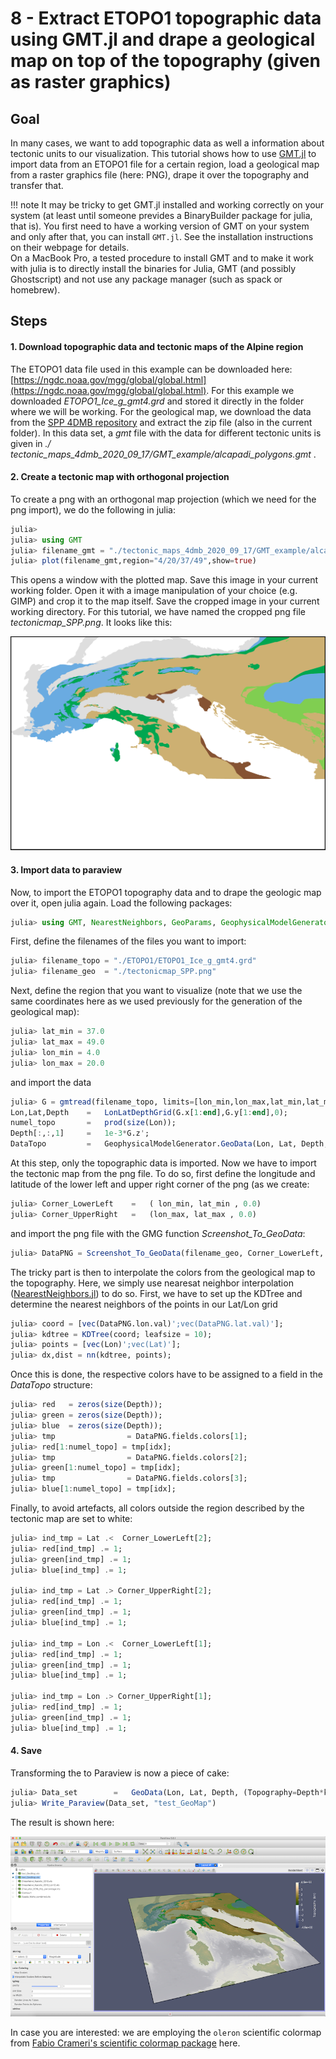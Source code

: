 # 8 - Extract ETOPO1 topographic data using GMT.jl and drape a geological map on top of the topography (given as raster graphics)

## Goal

In many cases, we want to add topographic data as well a information about tectonic units to our visualization. This tutorial shows how to use [GMT.jl](https://github.com/GenericMappingTools/GMT.jl) to import data from an ETOPO1 file for a certain region, load a geological map from a raster graphics file (here: PNG), drape it over the topography and transfer that.

!!! note
    It may be tricky to get GMT.jl installed and working correctly on your system (at least until someone prevides a BinaryBuilder package for julia, that is). You first need to have a working version of GMT on your system and only after that, you can install `GMT.jl`. See the installation instructions on their webpage for details.  
    On a MacBook Pro, a tested procedure to install GMT and to make it work with julia is to directly install the binaries for Julia, GMT (and possibly Ghostscript) and not use any package manager (such as spack or homebrew). 


## Steps

#### 1. Download topographic data and tectonic maps of the Alpine region
The ETOPO1 data file used in this example can be downloaded here:  
[https://ngdc.noaa.gov/mgg/global/global.html](https://ngdc.noaa.gov/mgg/global/global.html). For this example we downloaded *ETOPO1_Ice_g_gmt4.grd* and stored it directly in the folder where we will be working. For the geological map, we download the data from the [SPP 4DMB repository](http://www.spp-mountainbuilding.de/data/Maps.zip) and extract the zip file (also in the current folder). In this data set, a *gmt* file with the data for different tectonic units is given in *./
tectonic_maps_4dmb_2020_09_17/GMT_example/alcapadi_polygons.gmt* . 

#### 2. Create a tectonic map with orthogonal projection 
To create a png with an orthogonal map projection (which we need for the png import), we do the following in julia:  
```julia
julia> 
julia> using GMT
julia> filename_gmt = "./tectonic_maps_4dmb_2020_09_17/GMT_example/alcapadi_polygons.gmt"
julia> plot(filename_gmt,region="4/20/37/49",show=true)
```
This opens a window with the plotted map. Save this image in your current working folder. Open it with a image manipulation of your choice (e.g. GIMP) and crop it to the map itself. Save the cropped image in your current working directory. For this tutorial, we have named the cropped png file *tectonicmap_SPP.png*. It looks like this:

![Tutorial_GMT_topography_GeologicalMap_PNG](../assets/img/Tutorial_GMT_topography_GeologicalMap_PNG.png)

#### 3. Import data to paraview  
Now, to import the ETOPO1 topography data and to drape the geologic map over it, open julia again. Load the following packages:
```julia
julia> using GMT, NearestNeighbors, GeoParams, GeophysicalModelGenerator
```
First, define the filenames of the files you want to import:  
```julia
julia> filename_topo = "./ETOPO1/ETOPO1_Ice_g_gmt4.grd" 
julia> filename_geo  = "./tectonicmap_SPP.png"
```
Next, define the region that you want to visualize (note that we use the same coordinates here as we used previously for the generation of the geological map):  
```julia
julia> lat_min = 37.0
julia> lat_max = 49.0
julia> lon_min = 4.0
julia> lon_max = 20.0
```
and import the data
```julia
julia> G = gmtread(filename_topo, limits=[lon_min,lon_max,lat_min,lat_max], grid=true);
Lon,Lat,Depth    =   LonLatDepthGrid(G.x[1:end],G.y[1:end],0);
numel_topo       =   prod(size(Lon));
Depth[:,:,1]     =   1e-3*G.z';
DataTopo         =   GeophysicalModelGenerator.GeoData(Lon, Lat, Depth, (Topography=Depth*km,))
```
At this step, only the topographic data is imported. Now we have to import the tectonic map from the png file. To do so, first define the longitude and latitude of the lower left and upper right corner of the png (as we create:
```julia
julia> Corner_LowerLeft    =   ( lon_min, lat_min , 0.0)
julia> Corner_UpperRight   =   (lon_max, lat_max , 0.0)
```
and import the png file with the GMG function *Screenshot_To_GeoData*:  

```julia
julia> DataPNG = Screenshot_To_GeoData(filename_geo, Corner_LowerLeft, Corner_UpperRight)
```

The tricky part is then to interpolate the colors from the geological map to the topography. Here, we simply use nearesat neighbor interpolation ([NearestNeighbors.jl](https://github.com/KristofferC/NearestNeighbors.jl)) to do so. First, we have to set up the KDTree and determine the nearest neighbors of the points in our Lat/Lon grid
```julia
julia> coord = [vec(DataPNG.lon.val)';vec(DataPNG.lat.val)'];
julia> kdtree = KDTree(coord; leafsize = 10);
julia> points = [vec(Lon)';vec(Lat)'];
julia> dx,dist = nn(kdtree, points);
```
Once this is done, the respective colors have to be assigned to a field in the *DataTopo* structure:
```julia
julia> red   = zeros(size(Depth));
julia> green = zeros(size(Depth));
julia> blue  = zeros(size(Depth));
julia> tmp                = DataPNG.fields.colors[1];
julia> red[1:numel_topo] = tmp[idx];
julia> tmp                = DataPNG.fields.colors[2];
julia> green[1:numel_topo] = tmp[idx];
julia> tmp                = DataPNG.fields.colors[3];
julia> blue[1:numel_topo] = tmp[idx];
```
Finally, to avoid artefacts, all colors outside the region described by the tectonic map are set to white:
```julia
julia> ind_tmp = Lat .<  Corner_LowerLeft[2];
julia> red[ind_tmp] .= 1;
julia> green[ind_tmp] .= 1;
julia> blue[ind_tmp] .= 1;

julia> ind_tmp = Lat .> Corner_UpperRight[2];
julia> red[ind_tmp] .= 1;
julia> green[ind_tmp] .= 1;
julia> blue[ind_tmp] .= 1;

julia> ind_tmp = Lon .<  Corner_LowerLeft[1];
julia> red[ind_tmp] .= 1;
julia> green[ind_tmp] .= 1;
julia> blue[ind_tmp] .= 1;

julia> ind_tmp = Lon .> Corner_UpperRight[1];
julia> red[ind_tmp] .= 1;
julia> green[ind_tmp] .= 1;
julia> blue[ind_tmp] .= 1;
```

#### 4. Save

Transforming the to Paraview is now a piece of cake:

```julia
julia> Data_set        =   GeoData(Lon, Lat, Depth, (Topography=Depth*km,colors=(red,green,blue)))
julia> Write_Paraview(Data_set, "test_GeoMap")
```
The result is shown here:

![Tutorial_GMT_topography_GeologicalMap](../assets/img/Tutorial_GMT_topography_GeologicalMap.png)

In case you are interested: we are employing the `oleron` scientific colormap from [Fabio Crameri's scientific colormap package](https://www.fabiocrameri.ch/colourmaps/) here.